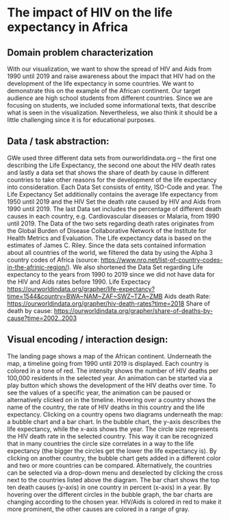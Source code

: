# The impact of HIV on the life expectancy in Africa 

## Domain problem characterization
With our visualization, we want to show the spread of HIV and Aids from 1990 until 2019 and raise awareness about the impact that HIV had on the development of the life expectancy in some countries. We want to demonstrate this on the example of the African continent. Our target audience are high school students from different countries. Since we are focusing on students, we included some informational texts, that describe what is seen in the visualization. Nevertheless, we also think it should be a little challenging since it is for educational purposes.
 
## Data / task abstraction:
GWe used three different data sets from ourworldindata.org – the first one describing the Life Expectancy, the second one about the HIV death rates and lastly a data set that shows the share of death by cause in different countries to take other reasons for the development of the life expectancy into consideration. Each Data Set consists of entity, ISO-Code and year. The Life Expectancy Set additionally contains the average life expectancy from 1950 until 2019 and the HIV Set the death rate caused by HIV and Aids from 1990 until 2019.  The last Data set includes the percentage of different death causes in each country, e.g. Cardiovascular diseases or Malaria, from 1990 until 2019. The Data of the two sets regarding death rates originates from the Global Burden of Disease Collaborative Network of the Institute for Health Metrics and Evaluation. The Life expectancy data is based on the estimates of James C. Riley.
Since the data sets contained information about all countries of the world, we filtered the data by using the Alpha 3 country codes of Africa (source: https://www.nro.net/list-of-country-codes-in-the-afrinic-region/).  We also shortened the Data Set regarding Life expectancy to the years from 1990 to 2019 since we did not have data for the HIV and Aids rates before 1990. 
Life Expectacy https://ourworldindata.org/grapher/life-expectancy?time=1544&country=BWA~NAM~ZAF~SWZ~TZA~ZMB
Aids death Rate: https://ourworldindata.org/grapher/hiv-death-rates?time=2018
Share of death by cause: https://ourworldindata.org/grapher/share-of-deaths-by-cause?time=2002..2003

## Visual encoding / interaction design:	
The landing page shows a map of the African continent. Underneath the map, a timeline going from 1990 until 2019 is displayed. Each country is colored in a tone of red. The intensity shows the number of HIV deaths per 100,000 residents in the selected year. An animation can be started via a play button which shows the development of the HIV deaths over time. To see the values of a specific year, the animation can be paused or alternatively clicked on in the timeline. Hovering over a country shows the name of the country, the rate of HIV deaths in this country and the life expectancy.
Clicking on a country opens two diagrams underneath the map: a bubble chart and a bar chart. In the bubble chart, the y-axis describes the life expectancy, while the x-axis shows the year. The circle size represents the HIV death rate in the selected country. This way it can be recognized that in many countries the circle size correlates in a way to the life expectancy (the bigger the circles get the lower the life expectancy is). By clicking on another country, the bubble chart gets added in a different color and two or more countries can be compared. Alternatively, the countries can be selected via a drop-down menu and deselected by clicking the cross next to the countries listed above the diagram. The bar chart shows the top ten death causes (y-axis) in one country in percent (x-axis) in a year. By hovering over the different circles in the bubble graph, the bar charts are changing according to the chosen year. HIV/Aids is colored in red to make it more prominent, the other causes are colored in a range of gray.



		
